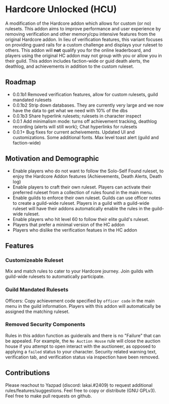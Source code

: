 # Hardcore Unlocked (HCU)
A modification of the Hardcore addon which allows for custom (or no) rulesets.  This addon aims to improve performance and user experience by removing verification and other memory/cpu intensive features from the original Hardcore addon.  In lieu of verification features, this variant focuses on providing guard rails for a custom challenge and displays your ruleset to others. This addon will __not__ qualify you for the online leaderboard, and players using the original HC addon may not group with you or allow you in their guild. This addon includes faction-wide or guid death alerts, the deathlog, and achievements in addition to the custom ruleset.

## Roadmap
- 0.0.1b1 Removed verification features, allow for custom rulesets, guild mandated rulesets
- 0.0.1b2 Strip down databases.  They are currently very large and we now have the data to get what we need with 10% of the dbs
- 0.0.1b3 Share hyperlink rulesets; rulesets in character inspect
- 0.0.1  Add minimalism mode: turns off achievement tracking, deathlog recording (alerts will still work); Chat hyperlinks for rulesets
- 0.0.1+ Bug fixes for current acheivements.  Updated UI and customizations. Some additional fonts. Max level toast alert (guild and faction-wide)

## Motivation and Demographic
- Enable players who do not want to follow the Solo-Self Found ruleset, to enjoy the Hardcore Addon features (Achievements, Death Alerts, Death log)
- Enable players to craft their own ruleset.  Players can activate their preferred ruleset from a collection of rules found in the main menu.
- Enable guilds to enforce their own ruleset.  Guilds can use officer notes to create a guild-wide ruleset.  Players in a guild with a guild-wide ruleset will have their addons automatically enable the rules in the guild-wide ruleset.
- Enable players who hit level 60 to follow their elite guild's ruleset.
- Players that prefer a minimal version of the HC addon
- Players who dislike the verification featues in the HC addon


## Features

### Customizeable Ruleset
Mix and match rules to cater to your Hardcore journey.  Join guilds with guild-wide rulesets to automatically participate.

### Guild Mandated Rulesets
Officers: Copy achievement code specified by `officer code` in the main menu in the guild information.  Players with this addon will automatically be assigned the matching ruleset.

### Removed Security Components
Rules in this addon function as guiderails and there is no "Failure" that can be appealed.  For example, the `No Auction House` rule will close the auction house if you attempt to open interact with the auctioneer, as opposed to applying a `failed` status to your character.  Security related warning text, verification tab, and verification status via inspection have been removed.

## Contributions

Please reachout to Yazpad (discord: lakai.#2409) to request additional rules/features/suggestions.  Feel free to copy or distribute (GNU GPLv3).  Feel free to make pull requests on github.
